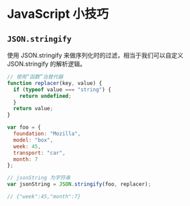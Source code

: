 # JavaScript 小技巧

## `JSON.stringify`

使用 JSON.stringify 来做序列化时的过滤，相当于我们可以自定义 JSON.stringify 的解析逻辑。


```js
// 使用“函数”当替代器
function replacer(key, value) {
  if (typeof value === "string") {
    return undefined;
  }
  return value;
}

var foo = {
  foundation: "Mozilla", 
  model: "box", 
  week: 45, 
  transport: "car", 
  month: 7
};

// jsonString 为字符串
var jsonString = JSON.stringify(foo, replacer);

// {"week":45,"month":7}
```